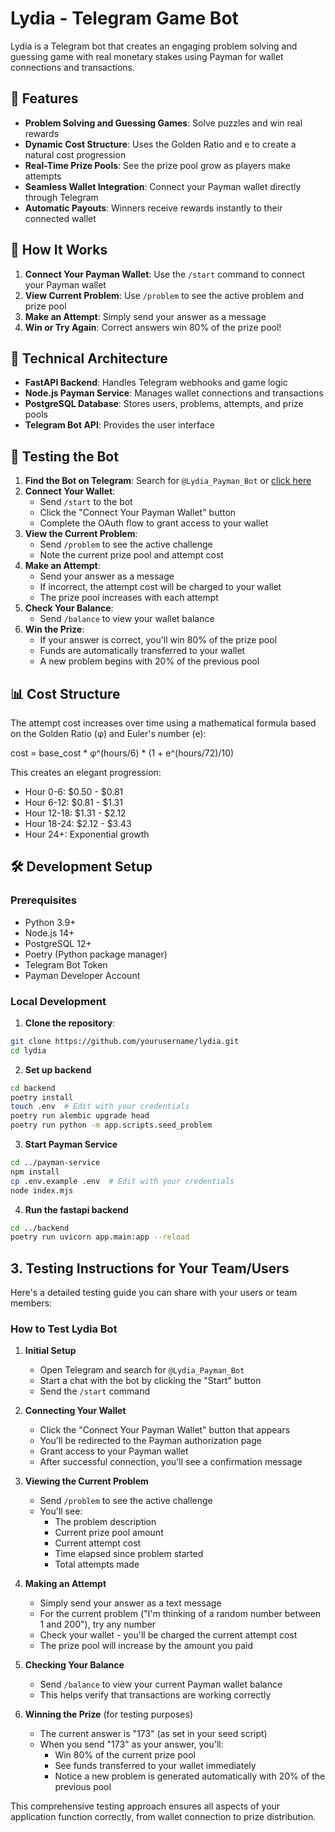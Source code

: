 # Lydia - Telegram Game Bot

Lydia is a Telegram bot that creates an engaging problem solving and guessing game with real monetary stakes using Payman for wallet connections and transactions.


## 🚀 Features

- **Problem Solving and Guessing Games**: Solve puzzles and win real rewards
- **Dynamic Cost Structure**: Uses the Golden Ratio and e to create a natural cost progression
- **Real-Time Prize Pools**: See the prize pool grow as players make attempts
- **Seamless Wallet Integration**: Connect your Payman wallet directly through Telegram
- **Automatic Payouts**: Winners receive rewards instantly to their connected wallet

## 🧠 How It Works

1. **Connect Your Payman Wallet**: Use the `/start` command to connect your Payman wallet
2. **View Current Problem**: Use `/problem` to see the active problem and prize pool
3. **Make an Attempt**: Simply send your answer as a message
4. **Win or Try Again**: Correct answers win 80% of the prize pool!

## 🔧 Technical Architecture

- **FastAPI Backend**: Handles Telegram webhooks and game logic
- **Node.js Payman Service**: Manages wallet connections and transactions
- **PostgreSQL Database**: Stores users, problems, attempts, and prize pools
- **Telegram Bot API**: Provides the user interface

## 🧪 Testing the Bot

1. **Find the Bot on Telegram**: Search for `@Lydia_Payman_Bot` or [click here](https://t.me/lydia_payman_bot)
2. **Connect Your Wallet**:
   - Send `/start` to the bot
   - Click the "Connect Your Payman Wallet" button
   - Complete the OAuth flow to grant access to your wallet
3. **View the Current Problem**:
   - Send `/problem` to see the active challenge
   - Note the current prize pool and attempt cost
4. **Make an Attempt**:
   - Send your answer as a message
   - If incorrect, the attempt cost will be charged to your wallet
   - The prize pool increases with each attempt
5. **Check Your Balance**:
   - Send `/balance` to view your wallet balance
6. **Win the Prize**:
   - If your answer is correct, you'll win 80% of the prize pool
   - Funds are automatically transferred to your wallet
   - A new problem begins with 20% of the previous pool

## 📊 Cost Structure

The attempt cost increases over time using a mathematical formula based on the Golden Ratio (φ) and Euler's number (e):

cost = base_cost * φ^(hours/6) * (1 + e^(hours/72)/10)


This creates an elegant progression:
- Hour 0-6: $0.50 - $0.81
- Hour 6-12: $0.81 - $1.31
- Hour 12-18: $1.31 - $2.12
- Hour 18-24: $2.12 - $3.43
- Hour 24+: Exponential growth

## 🛠️ Development Setup

### Prerequisites

- Python 3.9+
- Node.js 14+
- PostgreSQL 12+
- Poetry (Python package manager)
- Telegram Bot Token
- Payman Developer Account

### Local Development

1. **Clone the repository**:
```bash
git clone https://github.com/yourusername/lydia.git
cd lydia
```
2. **Set up backend**
```bash
cd backend
poetry install
touch .env  # Edit with your credentials
poetry run alembic upgrade head
poetry run python -m app.scripts.seed_problem
```
3. **Start Payman Service**
```bash
cd ../payman-service
npm install
cp .env.example .env  # Edit with your credentials
node index.mjs
```
4. **Run the fastapi backend**
```bash
cd ../backend
poetry run uvicorn app.main:app --reload
```


## 3. Testing Instructions for Your Team/Users

Here's a detailed testing guide you can share with your users or team members:

### How to Test Lydia Bot

1. **Initial Setup**
   - Open Telegram and search for `@Lydia_Payman_Bot`
   - Start a chat with the bot by clicking the "Start" button
   - Send the `/start` command

2. **Connecting Your Wallet**
   - Click the "Connect Your Payman Wallet" button that appears
   - You'll be redirected to the Payman authorization page
   - Grant access to your Payman wallet
   - After successful connection, you'll see a confirmation message

3. **Viewing the Current Problem**
   - Send `/problem` to see the active challenge
   - You'll see:
     - The problem description
     - Current prize pool amount
     - Current attempt cost
     - Time elapsed since problem started
     - Total attempts made

4. **Making an Attempt**
   - Simply send your answer as a text message
   - For the current problem ("I'm thinking of a random number between 1 and 200"), try any number
   - Check your wallet - you'll be charged the current attempt cost
   - The prize pool will increase by the amount you paid

5. **Checking Your Balance**
   - Send `/balance` to view your current Payman wallet balance
   - This helps verify that transactions are working correctly

6. **Winning the Prize** (for testing purposes)
   - The current answer is "173" (as set in your seed script)
   - When you send "173" as your answer, you'll:
     - Win 80% of the current prize pool
     - See funds transferred to your wallet immediately
     - Notice a new problem is generated automatically with 20% of the previous pool

This comprehensive testing approach ensures all aspects of your application function correctly, from wallet connection to prize distribution.